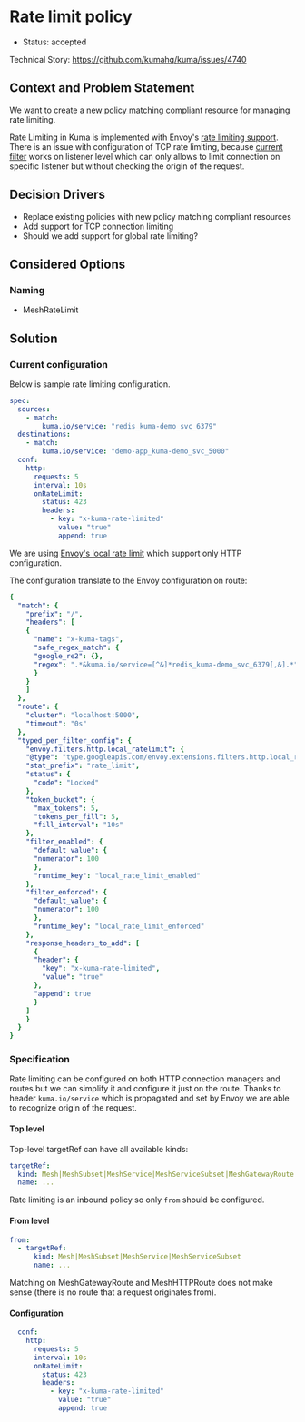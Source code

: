 # Rate limit policy

- Status: accepted

Technical Story: https://github.com/kumahq/kuma/issues/4740

## Context and Problem Statement

We want to create a [new policy matching compliant](https://github.com/kumahq/kuma/blob/22c157d4adac7f518b1b49939c7e9ea4d2a1876c/docs/madr/decisions/005-policy-matching.md)
resource for managing rate limiting.

Rate Limiting in Kuma is implemented with Envoy's [rate limiting
support](https://www.envoyproxy.io/docs/envoy/latest/configuration/http/http_filters/local_rate_limit_filter).
There is an issue with configuration of TCP rate limiting, because [current filter](https://www.envoyproxy.io/docs/envoy/latest/configuration/listeners/network_filters/local_rate_limit_filter#config-network-filters-local-rate-limit) works on listener level which can only 
allows to limit connection on specific listener but without checking the origin of the request.

## Decision Drivers

- Replace existing policies with new policy matching compliant resources
- Add support for TCP connection limiting
- Should we add support for global rate limiting?

## Considered Options

### Naming

- MeshRateLimit

## Solution

### Current configuration
Below is sample rate limiting configuration.

```yaml
spec:
  sources:
    - match:
        kuma.io/service: "redis_kuma-demo_svc_6379"    
  destinations:
    - match:
        kuma.io/service: "demo-app_kuma-demo_svc_5000"
  conf:
    http:
      requests: 5
      interval: 10s
      onRateLimit:
        status: 423
        headers:
          - key: "x-kuma-rate-limited"
            value: "true"
            append: true
```
We are using [Envoy's local rate limit](https://www.envoyproxy.io/docs/envoy/latest/configuration/http/http_filters/local_rate_limit_filter) which support only HTTP configuration.

The configuration translate to the Envoy configuration on route:

```yaml
{
  "match": {
    "prefix": "/",
    "headers": [
    {
      "name": "x-kuma-tags",
      "safe_regex_match": {
      "google_re2": {},
      "regex": ".*&kuma.io/service=[^&]*redis_kuma-demo_svc_6379[,&].*"
      }
    }
    ]
  },
  "route": {
    "cluster": "localhost:5000",
    "timeout": "0s"
  },
  "typed_per_filter_config": {
    "envoy.filters.http.local_ratelimit": {
    "@type": "type.googleapis.com/envoy.extensions.filters.http.local_ratelimit.v3.LocalRateLimit",
    "stat_prefix": "rate_limit",
    "status": {
      "code": "Locked"
    },
    "token_bucket": {
      "max_tokens": 5,
      "tokens_per_fill": 5,
      "fill_interval": "10s"
    },
    "filter_enabled": {
      "default_value": {
      "numerator": 100
      },
      "runtime_key": "local_rate_limit_enabled"
    },
    "filter_enforced": {
      "default_value": {
      "numerator": 100
      },
      "runtime_key": "local_rate_limit_enforced"
    },
    "response_headers_to_add": [
      {
      "header": {
        "key": "x-kuma-rate-limited",
        "value": "true"
      },
      "append": true
      }
    ]
    }
  }
}

```

### Specification

Rate limiting can be configured on both HTTP connection managers and routes but we can simplify it and configure it just on the route. Thanks to header `kuma.io/service` which is propagated and set by Envoy we are able to recognize origin of the request.

#### Top level

Top-level targetRef can have all available kinds:
```yaml
targetRef:
  kind: Mesh|MeshSubset|MeshService|MeshServiceSubset|MeshGatewayRoute|MeshHTTPRoute
  name: ...
```
Rate limiting is an inbound policy so only `from` should be configured.

#### From level

```yaml
from:
  - targetRef:
      kind: Mesh|MeshSubset|MeshService|MeshServiceSubset
      name: ...
```

Matching on MeshGatewayRoute and MeshHTTPRoute does not make sense (there is no route that a request originates from).

#### Configuration

```yaml
  conf:
    http:
      requests: 5
      interval: 10s
      onRateLimit:
        status: 423
        headers:
          - key: "x-kuma-rate-limited"
            value: "true"
            append: true
```
